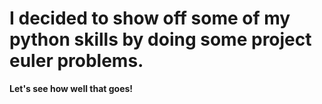 # I decided to show off some of my python skills by doing some project euler problems.

**Let's see how well that goes!**
